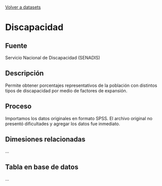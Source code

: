 [Volver a datasets](../datasets.md)

# Discapacidad

## Fuente

Servicio Nacional de Discapacidad (SENADIS)

## Descripción

Permite obtener porcentajes representativos de la población con distintos tipos de discapacidad por medio de factores de expansión.

## Proceso

Importamos los datos originales en formato SPSS. El archivo original no presentó dificultades y agregar los datos fue inmediato.

## Dimesiones relacionadas
...

## Tabla en base de datos
...


